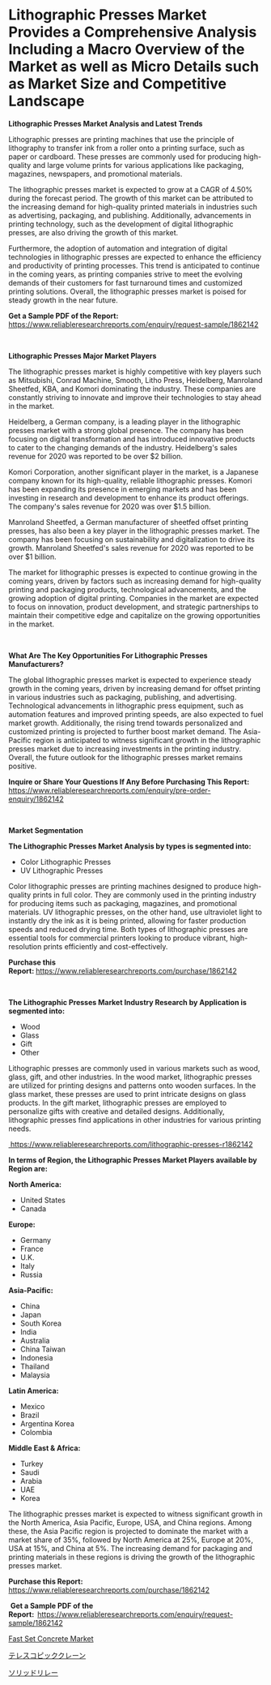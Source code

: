 <p><h1>Lithographic Presses Market Provides a Comprehensive Analysis Including a Macro Overview of the Market as well as Micro Details such as Market Size and Competitive Landscape</h1></p><p><strong>Lithographic Presses Market Analysis and Latest Trends</strong></p>
<p><p>Lithographic presses are printing machines that use the principle of lithography to transfer ink from a roller onto a printing surface, such as paper or cardboard. These presses are commonly used for producing high-quality and large volume prints for various applications like packaging, magazines, newspapers, and promotional materials.</p><p>The lithographic presses market is expected to grow at a CAGR of 4.50% during the forecast period. The growth of this market can be attributed to the increasing demand for high-quality printed materials in industries such as advertising, packaging, and publishing. Additionally, advancements in printing technology, such as the development of digital lithographic presses, are also driving the growth of this market.</p><p>Furthermore, the adoption of automation and integration of digital technologies in lithographic presses are expected to enhance the efficiency and productivity of printing processes. This trend is anticipated to continue in the coming years, as printing companies strive to meet the evolving demands of their customers for fast turnaround times and customized printing solutions. Overall, the lithographic presses market is poised for steady growth in the near future.</p></p>
<p><strong>Get a Sample PDF of the Report:&nbsp;</strong> <a href="https://www.reliableresearchreports.com/enquiry/request-sample/1862142">https://www.reliableresearchreports.com/enquiry/request-sample/1862142</a></p>
<p>&nbsp;</p>
<p><strong>Lithographic Presses Major Market Players</strong></p>
<p><p>The lithographic presses market is highly competitive with key players such as Mitsubishi, Conrad Machine, Smooth, Litho Press, Heidelberg, Manroland Sheetfed, KBA, and Komori dominating the industry. These companies are constantly striving to innovate and improve their technologies to stay ahead in the market.</p><p>Heidelberg, a German company, is a leading player in the lithographic presses market with a strong global presence. The company has been focusing on digital transformation and has introduced innovative products to cater to the changing demands of the industry. Heidelberg's sales revenue for 2020 was reported to be over $2 billion.</p><p>Komori Corporation, another significant player in the market, is a Japanese company known for its high-quality, reliable lithographic presses. Komori has been expanding its presence in emerging markets and has been investing in research and development to enhance its product offerings. The company's sales revenue for 2020 was over $1.5 billion.</p><p>Manroland Sheetfed, a German manufacturer of sheetfed offset printing presses, has also been a key player in the lithographic presses market. The company has been focusing on sustainability and digitalization to drive its growth. Manroland Sheetfed's sales revenue for 2020 was reported to be over $1 billion.</p><p>The market for lithographic presses is expected to continue growing in the coming years, driven by factors such as increasing demand for high-quality printing and packaging products, technological advancements, and the growing adoption of digital printing. Companies in the market are expected to focus on innovation, product development, and strategic partnerships to maintain their competitive edge and capitalize on the growing opportunities in the market.</p></p>
<p>&nbsp;</p>
<p><strong>What Are The Key Opportunities For Lithographic Presses Manufacturers?</strong></p>
<p><p>The global lithographic presses market is expected to experience steady growth in the coming years, driven by increasing demand for offset printing in various industries such as packaging, publishing, and advertising. Technological advancements in lithographic press equipment, such as automation features and improved printing speeds, are also expected to fuel market growth. Additionally, the rising trend towards personalized and customized printing is projected to further boost market demand. The Asia-Pacific region is anticipated to witness significant growth in the lithographic presses market due to increasing investments in the printing industry. Overall, the future outlook for the lithographic presses market remains positive.</p></p>
<p><strong>Inquire or Share Your Questions If Any Before Purchasing This Report:</strong> <a href="https://www.reliableresearchreports.com/enquiry/pre-order-enquiry/1862142">https://www.reliableresearchreports.com/enquiry/pre-order-enquiry/1862142</a></p>
<p>&nbsp;</p>
<p><strong>Market Segmentation</strong></p>
<p><strong>The Lithographic Presses Market Analysis by types is segmented into:</strong></p>
<p><ul><li>Color Lithographic Presses</li><li>UV Lithographic Presses</li></ul></p>
<p><p>Color lithographic presses are printing machines designed to produce high-quality prints in full color. They are commonly used in the printing industry for producing items such as packaging, magazines, and promotional materials. UV lithographic presses, on the other hand, use ultraviolet light to instantly dry the ink as it is being printed, allowing for faster production speeds and reduced drying time. Both types of lithographic presses are essential tools for commercial printers looking to produce vibrant, high-resolution prints efficiently and cost-effectively.</p></p>
<p><strong>Purchase this Report:&nbsp;</strong><a href="https://www.reliableresearchreports.com/purchase/1862142">https://www.reliableresearchreports.com/purchase/1862142</a></p>
<p>&nbsp;</p>
<p><strong>The Lithographic Presses Market Industry Research by Application is segmented into:</strong></p>
<p><ul><li>Wood</li><li>Glass</li><li>Gift</li><li>Other</li></ul></p>
<p><p>Lithographic presses are commonly used in various markets such as wood, glass, gift, and other industries. In the wood market, lithographic presses are utilized for printing designs and patterns onto wooden surfaces. In the glass market, these presses are used to print intricate designs on glass products. In the gift market, lithographic presses are employed to personalize gifts with creative and detailed designs. Additionally, lithographic presses find applications in other industries for various printing needs.</p></p>
<p><a href="https://www.reliableresearchreports.com/lithographic-presses-r1862142">&nbsp;https://www.reliableresearchreports.com/lithographic-presses-r1862142</a></p>
<p><strong>In terms of Region, the Lithographic Presses Market Players available by Region are:</strong></p>
<p>
    <p> <strong> North America: </strong>
        <ul>
            <li>United States</li>
            <li>Canada</li>
        </ul>
        </p> 
    <p> <strong> Europe: </strong>
        <ul>
            <li>Germany</li>
            <li>France</li>
            <li>U.K.</li>
            <li>Italy</li>
            <li>Russia</li>
        </ul>
        </p> 
    <p> <strong> Asia-Pacific: </strong>
        <ul>
            <li>China</li>
            <li>Japan</li>
            <li>South Korea</li>
            <li>India</li>
            <li>Australia</li>
            <li>China Taiwan</li>
            <li>Indonesia</li>
            <li>Thailand</li>
            <li>Malaysia</li>
        </ul>
        </p> 
    <p> <strong> Latin America: </strong>
        <ul>
            <li>Mexico</li>
            <li>Brazil</li>
            <li>Argentina Korea</li>
            <li>Colombia</li>
        </ul>
        </p> 
    <p> <strong> Middle East & Africa: </strong>
        <ul>
            <li>Turkey</li>
            <li>Saudi</li>
            <li>Arabia</li>
            <li>UAE</li>
            <li>Korea</li>
        </ul>
    </p>
    </p>
<p><p>The lithographic presses market is expected to witness significant growth in the North America, Asia Pacific, Europe, USA, and China regions. Among these, the Asia Pacific region is projected to dominate the market with a market share of 35%, followed by North America at 25%, Europe at 20%, USA at 15%, and China at 5%. The increasing demand for packaging and printing materials in these regions is driving the growth of the lithographic presses market.</p></p>
<p><strong>Purchase this Report: </strong><a href="https://www.reliableresearchreports.com/purchase/1862142">https://www.reliableresearchreports.com/purchase/1862142</a></p>
<p>&nbsp;<strong>Get a Sample PDF of the Report:&nbsp;&nbsp;</strong><a href="https://www.reliableresearchreports.com/enquiry/request-sample/1862142">https://www.reliableresearchreports.com/enquiry/request-sample/1862142</a></p>
<p><strong></strong></p>
<p><p><a href="https://angry-finch-aaf.notion.site/Fast-Set-Concrete-Market-Size-and-Examines-its-Market-Scope-with-a-Primary-Focus-on-Growth-Opportu-889ed8139f3346e1bb29ce75c16888ea">Fast Set Concrete Market</a></p><p><a href="https://medium.com/@horaceogisich78/%E6%AC%A1%E3%81%AE%E6%96%87%E3%82%92%E6%97%A5%E6%9C%AC%E8%AA%9E%E3%81%AB%E7%BF%BB%E8%A8%B3%E3%81%97%E3%81%BE%E3%81%99-%E6%9C%9F%E9%96%932024%E5%B9%B4%E3%81%8B%E3%82%892031%E5%B9%B4%E3%81%BE%E3%81%A7%E3%81%AE%E3%83%86%E3%83%AC%E3%82%B9%E3%82%B3%E3%83%94%E3%83%83%E3%82%AF%E3%82%AF%E3%83%AC%E3%83%BC%E3%83%B3%E5%B8%82%E5%A0%B4%E3%81%AE%E3%83%88%E3%83%AC%E3%83%B3%E3%83%89%E3%81%A8%E5%B8%82%E5%A0%B4%E5%88%86%E6%9E%90%E3%81%8C%E4%BA%88%E6%B8%AC%E3%81%95%E3%82%8C%E3%81%A6%E3%81%84%E3%81%BE%E3%81%99-461eccef9b8c">テレスコピッククレーン</a></p><p><a href="https://medium.com/@roberts65david/%E3%82%BD%E3%83%AA%E3%83%83%E3%83%89%E3%83%AA%E3%83%AC%E3%83%BC%E3%83%9E%E3%83%BC%E3%82%B1%E3%83%83%E3%83%88-2031%E5%B9%B4%E3%81%BE%E3%81%A7%E3%81%AE%E6%88%90%E5%8A%9F%E3%82%92%E5%8F%8E%E3%82%81%E3%82%8B%E3%83%93%E3%82%B8%E3%83%8D%E3%82%B9%E6%88%A6%E7%95%A5%E3%81%AE%E9%8D%B5-d8a126ec6a8c">ソリッドリレー</a></p></p>